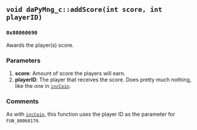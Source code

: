 ## `void daPyMng_c::addScore(int score, int playerID)`
### `0x80060690`
Awards the player(s) score.
### Parameters
1. **score**: Amount of score the players will earn.
2. **playerID**: The player that receives the score. Does pretty much nothing, like the one in [`incCoin`](incCoin.md).

### Comments
As with [`incCoin`](incCoin.md), this function uses the player ID as the parameter for `FUN_80060170`. 
